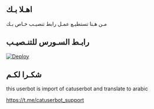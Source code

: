 ## اهـلا بـك
مـن هـنا تستطيـع عمـل رابط تنصيـب خـاص بـك

## رابـط السـورس للتنـصيـب

[![Deploy](https://www.herokucdn.com/deploy/button.svg)](https://heroku.com/deploy?template=https://github.com/lordali98/jmthon)

## شكـرا لكـم 


this userbot is import of catuserbot and translate to arabic

https://t.me/catuserbot_support

